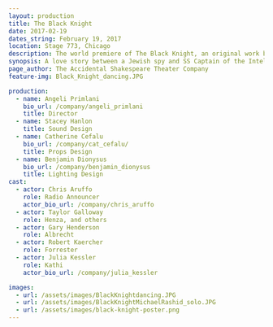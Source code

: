 ```yaml
---
layout: production
title: The Black Knight
date: 2017-02-19
dates_string: February 19, 2017
location: Stage 773, Chicago
description: The world premiere of The Black Knight, an original work by the Accidental Shakespeare Theater Company's Artistic Director, Angeli Primlani.
synopsis: A love story between a Jewish spy and SS Captain of the Intelligence Division set in Prague during the height of the Nazi occupation during World War II. This world premiere play by Angeli Primlani was performed as a staged reading.
page_author: The Accidental Shakespeare Theater Company
feature-img: Black_Knight_dancing.JPG

production:
  - name: Angeli Primlani
    bio_url: /company/angeli_primlani
    title: Director
  - name: Stacey Hanlon
    title: Sound Design
  - name: Catherine Cefalu
    bio_url: /company/cat_cefalu/
    title: Props Design
  - name: Benjamin Dionysus  
    bio_url: /company/benjamin_dionysus
    title: Lighting Design
cast:
  - actor: Chris Aruffo
    role: Radio Announcer
    actor_bio_url: /company/chris_aruffo
  - actor: Taylor Galloway 
    role: Henza, and others
  - actor: Gary Henderson
    role: Albrecht
  - actor: Robert Kaercher
    role: Forrester
  - actor: Julia Kessler
    role: Kathi
    actor_bio_url: /company/julia_kessler

images:
  - url: /assets/images/BlackKnightdancing.JPG
  - url: /assets/images/BlackKnightMichaelRashid_solo.JPG
  - url: /assets/images/black-knight-poster.png
---
```


